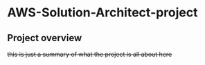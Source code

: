 # AWS-Solution-Architect-project
## Project overview 
~~this is just a summary of what the project is all about here~~
